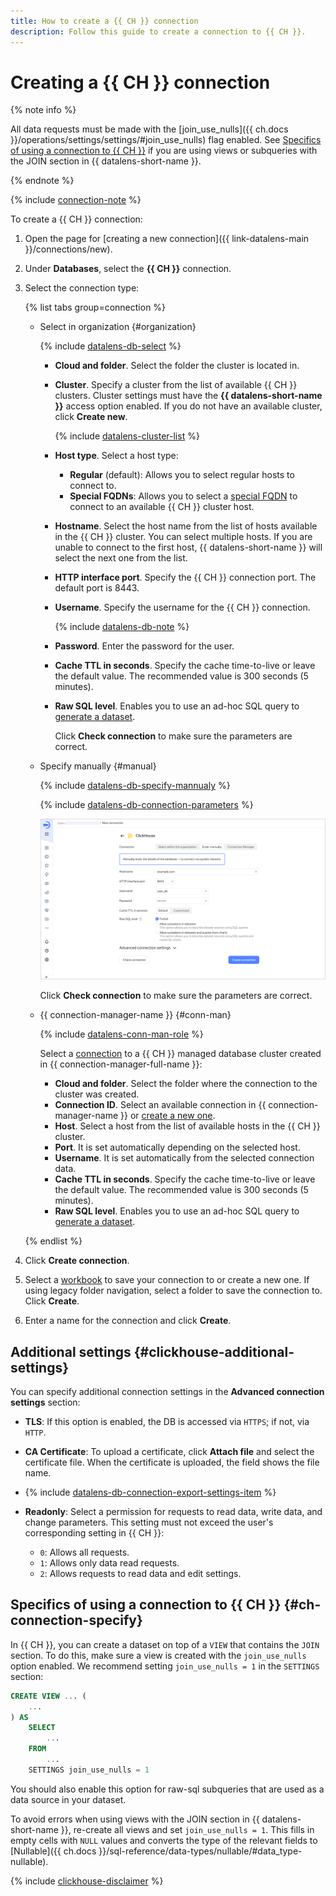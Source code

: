 ```yaml
---
title: How to create a {{ CH }} connection
description: Follow this guide to create a connection to {{ CH }}.
---
```


# Creating a {{ CH }} connection

{% note info %}

All data requests must be made with the [join_use_nulls]({{ ch.docs }}/operations/settings/settings/#join_use_nulls) flag enabled. See [Specifics of using a connection to {{ CH }}](#ch-connection-specify) if you are using views or subqueries with the JOIN section in {{ datalens-short-name }}.

{% endnote %}


{% include [connection-note](../../../_includes/datalens/datalens-connection-note-ip.md) %}

To create a {{ CH }} connection:

1. Open the page for [creating a new connection]({{ link-datalens-main }}/connections/new).
1. Under **Databases**, select the **{{ CH }}** connection.


1. Select the connection type:

   {% list tabs group=connection %}

   - Select in organization {#organization}

     {% include [datalens-db-select](../../../_includes/datalens/datalens-db-select.md) %}

     * **Cloud and folder**. Select the folder the cluster is located in.
     * **Cluster**. Specify a cluster from the list of available {{ CH }} clusters. Cluster settings must have the **{{ datalens-short-name }}** access option enabled. If you do not have an available cluster, click **Create new**.

       {% include [datalens-cluster-list](../../../_includes/datalens/datalens-cluster-list.md) %}

     * **Host type**. Select a host type:

       * **Regular** (default): Allows you to select regular hosts to connect to.
       * **Special FQDNs**: Allows you to select a [special FQDN](../../../managed-clickhouse/operations/connect/fqdn.md#auto) to connect to an available {{ CH }} cluster host.

     * **Hostname**. Select the host name from the list of hosts available in the {{ CH }} cluster. You can select multiple hosts. If you are unable to connect to the first host, {{ datalens-short-name }} will select the next one from the list.
     * **HTTP interface port**. Specify the {{ CH }} connection port. The default port is 8443.
     * **Username**. Specify the username for the {{ CH }} connection.

       {% include [datalens-db-note](../../../_includes/datalens/datalens-db-note.md) %}

     * **Password**. Enter the password for the user.
     * **Cache TTL in seconds**. Specify the cache time-to-live or leave the default value. The recommended value is 300 seconds (5 minutes).
     * **Raw SQL level**. Enables you to use an ad-hoc SQL query to [generate a dataset](../../dataset/settings.md#sql-request-in-datatset).

       Click **Check connection** to make sure the parameters are correct.

   - Specify manually {#manual}

     {% include [datalens-db-specify-mannualy](../../../_includes/datalens/datalens-db-specify-mannualy.md) %}

     {% include [datalens-db-connection-parameters](../../../_includes/datalens/datalens-db-connection-parameters.md) %}
     
     ![image](../../../_assets/datalens/operations/connection/connection-clickhouse.png)

     Click **Check connection** to make sure the parameters are correct.

   - {{ connection-manager-name }} {#conn-man}

     {% include [datalens-conn-man-role](../../../_includes/datalens/datalens-conn-man-role.md) %}

     Select a [connection](../../../metadata-hub/concepts/connection-manager.md) to a {{ CH }} managed database cluster created in {{ connection-manager-full-name }}:

     * **Cloud and folder**. Select the folder where the connection to the cluster was created.
     * **Connection ID**. Select an available connection in {{ connection-manager-name }} or [create a new one](../../../metadata-hub/operations/create-connection.md).
     * **Host**. Select a host from the list of available hosts in the {{ CH }} cluster.
     * **Port**. It is set automatically depending on the selected host.
     * **Username**. It is set automatically from the selected connection data.
     * **Cache TTL in seconds**. Specify the cache time-to-live or leave the default value. The recommended value is 300 seconds (5 minutes).
     * **Raw SQL level**. Enables you to use an ad-hoc SQL query to [generate a dataset](../../dataset/settings.md#sql-request-in-datatset).

   {% endlist %}


1. Click **Create connection**.


1. Select a [workbook](../../workbooks-collections/index.md) to save your connection to or create a new one. If using legacy folder navigation, select a folder to save the connection to. Click **Create**.


1. Enter a name for the connection and click **Create**.



## Additional settings {#clickhouse-additional-settings}

You can specify additional connection settings in the **Advanced connection settings** section:

* **TLS**: If this option is enabled, the DB is accessed via `HTTPS`; if not, via `HTTP`.

* **CA Certificate**: To upload a certificate, click **Attach file** and select the certificate file. When the certificate is uploaded, the field shows the file name.

* {% include [datalens-db-connection-export-settings-item](../../../_includes/datalens/operations/datalens-db-connection-export-settings-item.md) %}

* **Readonly**: Select a permission for requests to read data, write data, and change parameters. This setting must not exceed the user's corresponding setting in {{ CH }}:

  * `0`: Allows all requests.
  * `1`: Allows only data read requests.
  * `2`: Allows requests to read data and edit settings.

## Specifics of using a connection to {{ CH }} {#ch-connection-specify}

In {{ CH }}, you can create a dataset on top of a `VIEW` that contains the `JOIN` section. To do this, make sure a view is created with the `join_use_nulls` option enabled. We recommend setting `join_use_nulls = 1` in the `SETTINGS` section:

```sql
CREATE VIEW ... (
    ...
) AS
    SELECT
        ...
    FROM
        ...
    SETTINGS join_use_nulls = 1
```

You should also enable this option for raw-sql subqueries that are used as a data source in your dataset.

To avoid errors when using views with the JOIN section in {{ datalens-short-name }}, re-create all views and set `join_use_nulls = 1`. This fills in empty cells with `NULL` values and converts the type of the relevant fields to [Nullable]({{ ch.docs }}/sql-reference/data-types/nullable/#data_type-nullable).

{% include [clickhouse-disclaimer](../../../_includes/clickhouse-disclaimer.md) %}
